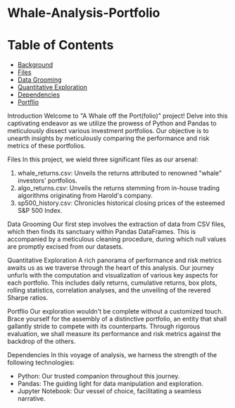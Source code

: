 # Whale-Analysis-Portfolio

# Table of Contents
* [Background](#Background)
* [Files](#Files)
* [Data Grooming](#DataGrooming)
* [Quantitative Exploration](#QuantitativeExploration)
* [Dependencies](#Dependencies)
* [Portflio](#Portflio)

Introduction
Welcome to "A Whale off the Port(folio)" project! Delve into this captivating endeavor as we utilize the prowess of Python and Pandas to meticulously dissect various investment portfolios. Our objective is to unearth insights by meticulously comparing the performance and risk metrics of these portfolios.

Files
In this project, we wield three significant files as our arsenal:

1. whale_returns.csv: Unveils the returns attributed to renowned "whale" investors' portfolios.
2. algo_returns.csv: Unveils the returns stemming from in-house trading algorithms originating from Harold's company.
3. sp500_history.csv: Chronicles historical closing prices of the esteemed S&P 500 Index.

Data Grooming
Our first step involves the extraction of data from CSV files, which then finds its sanctuary within Pandas DataFrames. This is accompanied by a meticulous cleaning procedure, during which null values are promptly excised from our datasets.

Quantitative Exploration
A rich panorama of performance and risk metrics awaits us as we traverse through the heart of this analysis. Our journey unfurls with the computation and visualization of various key aspects for each portfolio. This includes daily returns, cumulative returns, box plots, rolling statistics, correlation analyses, and the unveiling of the revered Sharpe ratios.

Portflio
Our exploration wouldn't be complete without a customized touch. Brace yourself for the assembly of a distinctive portfolio, an entity that shall gallantly stride to compete with its counterparts. Through rigorous evaluation, we shall measure its performance and risk metrics against the backdrop of the others.

Dependencies
In this voyage of analysis, we harness the strength of the following technologies:

- Python: Our trusted companion throughout this journey.
- Pandas: The guiding light for data manipulation and exploration.
- Jupyter Notebook: Our vessel of choice, facilitating a seamless narrative.
